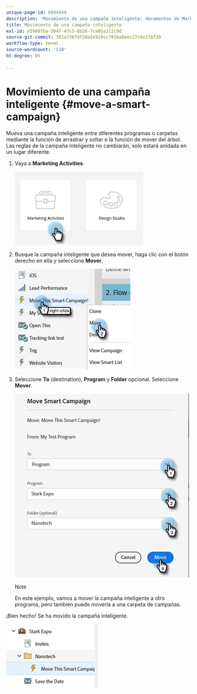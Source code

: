 ```yaml
---
unique-page-id: 6094949
description: 'Movimiento de una campaña inteligente: documentos de Marketo: documentación del producto'
title: Movimiento de una campaña inteligente
exl-id: e5988fba-584f-47c5-8b26-7ce6ba312c9d
source-git-commit: 361a736fdf28a2e929cc781ba8eec27c6e1fbf30
workflow-type: tm+mt
source-wordcount: '110'
ht-degree: 0%

---
```


# Movimiento de una campaña inteligente {#move-a-smart-campaign}

Mueva una campaña inteligente entre diferentes programas o carpetas mediante la función de arrastrar y soltar o la función de mover del árbol. Las reglas de la campaña inteligente no cambiarán, solo estará anidada en un lugar diferente.

1. Vaya a **Marketing Activities**.

   ![](assets/move-a-smart-campaign-1.png)

1. Busque la campaña inteligente que desea mover, haga clic con el botón derecho en ella y seleccione **Mover**.

   ![](assets/move-a-smart-campaign-2.png)

1. Seleccione **To** (destination), **Program** y **Folder** opcional. Seleccione **Mover**.

   ![](assets/move-a-smart-campaign-3.png)

   >[!NOTE]
   >
   >En este ejemplo, vamos a mover la campaña inteligente a otro programa, pero también puede moverla a una carpeta de campañas.

¡Bien hecho! Se ha movido la campaña inteligente.

![](assets/move-a-smart-campaign-4.png)
